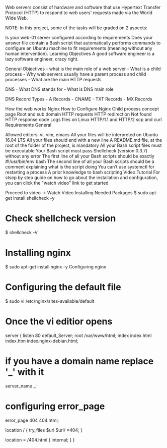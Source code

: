 
Web servers consist of hardware and software that use Hypertext Transfer Protocol (HTTP) to respond to web users’ requests made via the World Wide Web.

NOTE: In this project, some of the tasks will be graded on 2 aspects:

Is your web-01 server configured according to requirements
Does your answer file contain a Bash script that automatically performs commands to configure an Ubuntu machine to fit requirements (meaning without any human intervention).
Learning Objectives
A good software engineer is a lazy software engineer, crazy right.



General Objectives - what is the main role of a web server - What is a child process - Why web servers usually have a parent process and child processes - What are the main HTTP requests

DNS - What DNS stands for - What is DNS main role

DNS Record Types - A Records - CNAME - TXT Records - MX Records

How the web works
Nginx
How to Configure Nginx
Child process concept page
Root and sub domain
HTTP requests
HTTP redirection
Not found HTTP response code
Logs files on Linux
HTTP/1.1 and HTTP/2
scp and curl
Requirements
General

Allowed editors: vi, vim, emacs
All your files will be interpreted on Ubuntu 16.04 LTS
All your files should end with a new line
A README.md file, at the root of the folder of the project, is mandatory
All your Bash script files must be executable
Your Bash script must pass Shellcheck (version 0.3.7) without any error
The first line of all your Bash scripts should be exactly #!/usr/bin/env bash
The second line of all your Bash scripts should be a comment explaining what is the script doing
You can’t use systemctl for restarting a process
A prior knowledge to bash scripting
Video Tutorial
For stsep by step guide on how to go about the installation and configuration, you can click the "watch video" link to get started

Proceed to video -> Watch Video
Installing Needed Packages
$ sudo apt-get install shellcheck -y

# Check shellcheck version

$ shellcheck -V

# Installing nginx

$ sudo apt-get install nginx -y
Configuring nginx
# Configuring the default file

$ sudo vi /etc/nginx/sites-available/default

# Once the vi editior opens

server {
  listen 80 default_Server;
  root /var/www/html;
  index index.html index.htm index.nginx-debian.html;

# if you have a domain name replace '_' with it
  server_name _;

# configuring error_page
  error_page 404 404.html;

  location / {
	try_files $uri $uri/ =404;
  }

  location = /404.html {
	internal;
  }
}
